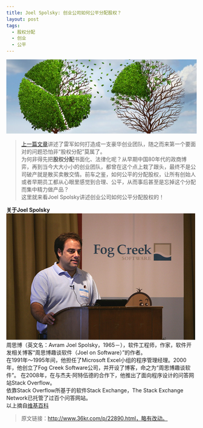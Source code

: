 ```yaml
---
title: Joel Spolsky: 创业公司如何公平分配股权？ 
layout: post
tags:
  - 股权分配 
  - 创业 
  - 公平
---
```


![](/media/images/201401/equity_distribution.jpg)
>  [上一篇文章](/2014/01/07/xiaomi-team.html)讲述了雷军如何打造成一支豪华创业团队，随之而来第一个要面对的问题恐怕非“股权分配”莫属了。  
>  为何非得先把**股权分配**书面化、法律化呢？从早期中国80年代的政商博弈，再到当今大大小小的创业团队，都曾在这个点上栽了跟头，最终不是公司破产就是散买卖散交情。前车之鉴，如何公平的分配股权，让所有创始人或者早期员工都从心眼里感觉到合理、公平，从而事后甚至是忘掉这个分配而集中精力做产品？     
>  这里就来看Joel Spolsky讲述创业公司如何公平分配股权的！  




**关于Joel Spolsky**  
![](/media/images/201401/Joel_Spolsky.jpg)
周思博（英文名：Avram Joel Spolsky，1965－），软件工程师，作家，软件开发相关博客“周思博趣谈软件（Joel on Software）”的作者。  
在1991年～1995年间，他担任了Microsoft Excel小组的程序管理经理。2000年，他创立了Fog Creek Software公司，并开设了博客，命之为“周思博趣谈软件”。
在2008年，在与杰夫·阿特伍德的合作下，他推出了面向程序设计的问答网站Stack Overflow。  
依靠Stack Overflow所基于的软件Stack Exchange，The Stack Exchange Network已托管了过百个问答网站。  
以上摘自[维基百科](http://zh.wikipedia.org/wiki/%E5%91%A8%E6%80%9D%E5%8D%9A)  

> 原文链接：http://www.36kr.com/p/22890.html，略有改动。
